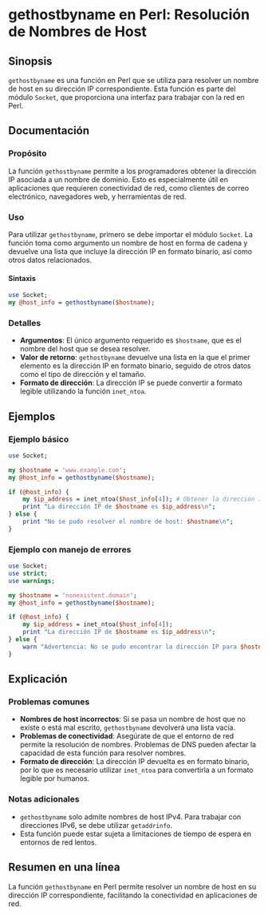 <!--
Meta Description: # gethostbyname en Perl: Resolución de Nombres de Host ## Sinopsis `gethostbyname` es una función en Perl que se utiliza para resolver un nombre de ho...
Meta Keywords: dirección, gethostbyname, que, hostname, host
-->

# gethostbyname en Perl: Resolución de Nombres de Host

## Sinopsis
`gethostbyname` es una función en Perl que se utiliza para resolver un nombre de host en su dirección IP correspondiente. Esta función es parte del módulo `Socket`, que proporciona una interfaz para trabajar con la red en Perl.

## Documentación
### Propósito
La función `gethostbyname` permite a los programadores obtener la dirección IP asociada a un nombre de dominio. Esto es especialmente útil en aplicaciones que requieren conectividad de red, como clientes de correo electrónico, navegadores web, y herramientas de red.

### Uso
Para utilizar `gethostbyname`, primero se debe importar el módulo `Socket`. La función toma como argumento un nombre de host en forma de cadena y devuelve una lista que incluye la dirección IP en formato binario, así como otros datos relacionados.

#### Sintaxis
```perl
use Socket;
my @host_info = gethostbyname($hostname);
```

### Detalles
- **Argumentos**: El único argumento requerido es `$hostname`, que es el nombre del host que se desea resolver.
- **Valor de retorno**: `gethostbyname` devuelve una lista en la que el primer elemento es la dirección IP en formato binario, seguido de otros datos como el tipo de dirección y el tamaño.
- **Formato de dirección**: La dirección IP se puede convertir a formato legible utilizando la función `inet_ntoa`.

## Ejemplos
### Ejemplo básico
```perl
use Socket;

my $hostname = 'www.example.com';
my @host_info = gethostbyname($hostname);

if (@host_info) {
    my $ip_address = inet_ntoa($host_info[4]); # Obtener la dirección IP en formato legible
    print "La dirección IP de $hostname es $ip_address\n";
} else {
    print "No se pudo resolver el nombre de host: $hostname\n";
}
```

### Ejemplo con manejo de errores
```perl
use Socket;
use strict;
use warnings;

my $hostname = 'nonexistent.domain';
my @host_info = gethostbyname($hostname);

if (@host_info) {
    my $ip_address = inet_ntoa($host_info[4]);
    print "La dirección IP de $hostname es $ip_address\n";
} else {
    warn "Advertencia: No se pudo encontrar la dirección IP para $hostname\n";
}
```

## Explicación
### Problemas comunes
- **Nombres de host incorrectos**: Si se pasa un nombre de host que no existe o está mal escrito, `gethostbyname` devolverá una lista vacía.
- **Problemas de conectividad**: Asegúrate de que el entorno de red permite la resolución de nombres. Problemas de DNS pueden afectar la capacidad de esta función para resolver nombres.
- **Formato de dirección**: La dirección IP devuelta es en formato binario, por lo que es necesario utilizar `inet_ntoa` para convertirla a un formato legible por humanos.

### Notas adicionales
- `gethostbyname` solo admite nombres de host IPv4. Para trabajar con direcciones IPv6, se debe utilizar `getaddrinfo`.
- Esta función puede estar sujeta a limitaciones de tiempo de espera en entornos de red lentos.

## Resumen en una línea
La función `gethostbyname` en Perl permite resolver un nombre de host en su dirección IP correspondiente, facilitando la conectividad en aplicaciones de red.